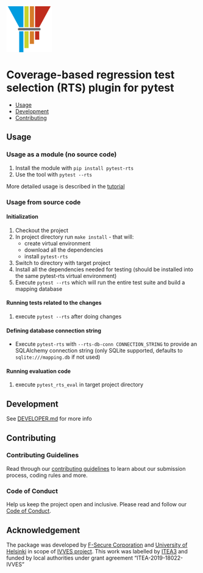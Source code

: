 <img src="https://github.com/F-Secure/pytest-rts/raw/master/docs/imgs/pytest-rts-logo.png" width="120px" height="120px"/>

# Coverage-based regression test selection (RTS) plugin for pytest

- [Usage](#usage)
- [Development](#dev)
- [Contributing](#contrib)

## <a name="usage"></a> Usage

### Usage as a module (no source code)

1. Install the module with `pip install pytest-rts`
2. Use the tool with `pytest --rts`

More detailed usage is described in the [tutorial][tutorial]

### Usage from source code

#### Initialization

1. Checkout the project
2. In project directory run `make install` - that will:
   - create virtual environment
   - download all the dependencies
   - install `pytest-rts`
3. Switch to directory with target project
4. Install all the dependencies needed for testing (should be installed into the same pytest-rts virtual environment)
5. Execute `pytest --rts` which will run the entire test suite and build a mapping database

#### Running tests related to the changes

1. execute `pytest --rts` after doing changes

#### Defining database connection string

* Execute `pytest-rts` with `--rts-db-conn CONNECTION_STRING` to provide an SQLAlchemy connection string (only SQLite supported, defaults to `sqlite:///mapping.db` if not used)

#### Running evaluation code

1. execute `pytest_rts_eval` in target project directory

## <a name="dev"></a> Development

See [DEVELOPER.md][developer] for more info

## <a name="contrib"></a> Contributing

### Contributing Guidelines

Read through our [contributing guidelines][contributing] to learn about our submission process, coding rules and more.

### Code of Conduct

Help us keep the project open and inclusive. Please read and follow our [Code of Conduct][codeofconduct].

## Acknowledgement

The package was developed by [F-Secure Corporation][f-secure] and [University of Helsinki][hy] in scope of [IVVES project][ivves]. This work was labelled by [ITEA3][itea3] and funded by local authorities under grant agreement “ITEA-2019-18022-IVVES”

[tutorial]: https://github.com/F-Secure/pytest-rts/tree/master/docs/tutorial.md
[developer]: https://github.com/F-Secure/pytest-rts/tree/master/docs/DEVELOPER.md
[contributing]: https://github.com/F-Secure/pytest-rts/tree/master/docs/CONTRIBUTING.md
[codeofconduct]: https://github.com/F-Secure/pytest-rts/tree/master/docs/CODE_OF_CONDUCT.md
[ivves]: http://ivves.eu/
[itea3]: https://itea3.org/
[f-secure]: https://www.f-secure.com/en
[hy]: https://www.helsinki.fi/en/computer-science
